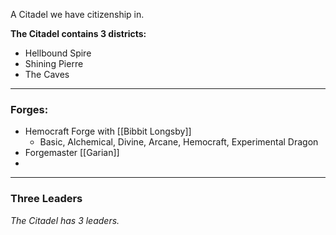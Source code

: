 A Citadel we have citizenship in. 

**The Citadel contains 3 districts:** 
- Hellbound Spire 
- Shining Pierre 
- The Caves 

---
### Forges: 
- Hemocraft Forge with [[Bibbit Longsby]]
	- Basic, Alchemical, Divine, Arcane, Hemocraft, Experimental Dragon 
- Forgemaster [[Garian]]
- 

---
### Three Leaders
*The Citadel has 3 leaders.*

